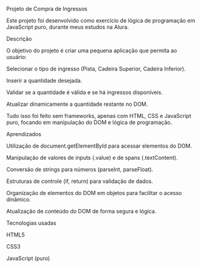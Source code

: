 Projeto de Compra de Ingressos

Este projeto foi desenvolvido como exercício de lógica de programação em JavaScript puro, durante meus estudos na Alura.

Descrição

O objetivo do projeto é criar uma pequena aplicação que permita ao usuário:

Selecionar o tipo de ingresso (Pista, Cadeira Superior, Cadeira Inferior).

Inserir a quantidade desejada.

Validar se a quantidade é válida e se há ingressos disponíveis.

Atualizar dinamicamente a quantidade restante no DOM.

Tudo isso foi feito sem frameworks, apenas com HTML, CSS e JavaScript puro, focando em manipulação do DOM e lógica de programação.

Aprendizados

Utilização de document.getElementById para acessar elementos do DOM.

Manipulação de valores de inputs (.value) e de spans (.textContent).

Conversão de strings para números (parseInt, parseFloat).

Estruturas de controle (if, return) para validação de dados.

Organização de elementos do DOM em objetos para facilitar o acesso dinâmico.

Atualização de conteúdo do DOM de forma segura e lógica.

Tecnologias usadas

HTML5

CSS3

JavaScript (puro)
